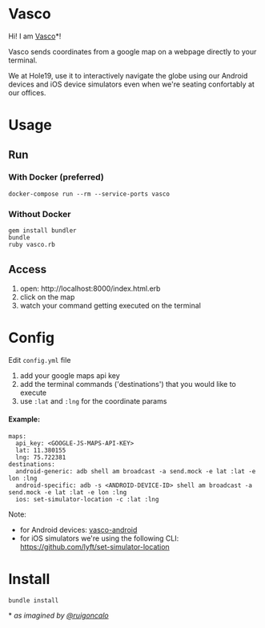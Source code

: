 # Vasco

Hi! I am [Vasco](https://en.wikipedia.org/wiki/Vasco_da_Gama)\*!

Vasco sends coordinates from a google map on a webpage directly to your terminal.

We at Hole19, use it to interactively navigate the globe using our Android devices and iOS device simulators even when we're seating confortably at our offices.

# Usage

## Run

### With Docker (preferred)
`docker-compose run --rm --service-ports vasco`

### Without Docker
```
gem install bundler
bundle
ruby vasco.rb
```

## Access
1. open: http://localhost:8000/index.html.erb
1. click on the map
1. watch your command getting executed on the terminal

# Config

Edit `config.yml` file
1. add your google maps api key
1. add the terminal commands ('destinations') that you would like to execute
  1. use `:lat` and `:lng` for the coordinate params

#### Example:

```
maps:
  api_key: <GOOGLE-JS-MAPS-API-KEY>
  lat: 11.380155
  lng: 75.722381
destinations:
  android-generic: adb shell am broadcast -a send.mock -e lat :lat -e lon :lng
  android-specific: adb -s <ANDROID-DEVICE-ID> shell am broadcast -a send.mock -e lat :lat -e lon :lng
  ios: set-simulator-location -c :lat :lng
```

Note:
- for Android devices: [vasco-android](https://github.com/hole19/vasco/tree/master/vasco-android)
- for iOS simulators we're using the following CLI: https://github.com/lyft/set-simulator-location

# Install

```
bundle install
```

\* *as imagined by [@ruigoncalo](https://github.com/ruigoncalo)*
